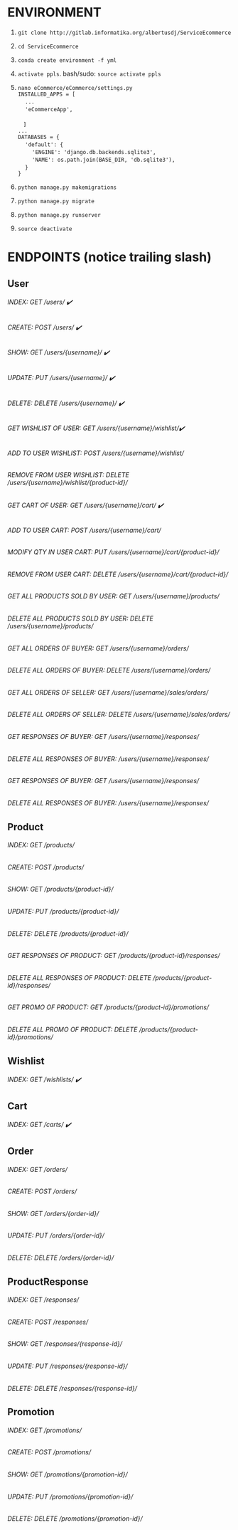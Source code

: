 # ENVIRONMENT
1. `git clone http://gitlab.informatika.org/albertusdj/ServiceEcommerce`
2. `cd ServiceEcommerce`
3. `conda create environment -f yml`
4. `activate ppls`. bash/sudo: `source activate ppls`
5. `nano eCommerce/eCommerce/settings.py`  
`INSTALLED_APPS = [`  
&nbsp;&nbsp;&nbsp;&nbsp;`...`  
&nbsp;&nbsp;&nbsp;&nbsp;`'eCommerceApp',`  
&nbsp;&nbsp;&nbsp;&nbsp;`    `  
&nbsp;&nbsp;&nbsp;`]`  
`...`  
`DATABASES = {`  
&nbsp;&nbsp;&nbsp;&nbsp;`'default': {`  
&nbsp;&nbsp;&nbsp;&nbsp;&nbsp;&nbsp;&nbsp;&nbsp;`'ENGINE': 'django.db.backends.sqlite3',`  
&nbsp;&nbsp;&nbsp;&nbsp;&nbsp;&nbsp;&nbsp;&nbsp;`'NAME': os.path.join(BASE_DIR, 'db.sqlite3'),`  
&nbsp;&nbsp;&nbsp;&nbsp;`}`  
`}`  

6. `python manage.py makemigrations`
7. `python manage.py migrate`
8. `python manage.py runserver`
9. `source deactivate`

# ENDPOINTS (notice trailing slash)
## User
###### INDEX: GET /users/ :heavy_check_mark:
###### CREATE: POST /users/ :heavy_check_mark:
###### SHOW: GET /users/{username}/ :heavy_check_mark:
###### UPDATE: PUT /users/{username}/ :heavy_check_mark:
###### DELETE: DELETE /users/{username}/ :heavy_check_mark:

###### GET WISHLIST OF USER: GET /users/{username}/wishlist/:heavy_check_mark:
###### ADD TO USER WISHLIST: POST /users/{username}/wishlist/
###### REMOVE FROM USER WISHLIST: DELETE /users/{username}/wishlist/{product-id}/

###### GET CART OF USER: GET /users/{username}/cart/ :heavy_check_mark:
###### ADD TO USER CART: POST /users/{username}/cart/
###### MODIFY QTY IN USER CART: PUT /users/{username}/cart/{product-id}/
###### REMOVE FROM USER CART: DELETE /users/{username}/cart/{product-id}/

###### GET ALL PRODUCTS SOLD BY USER: GET /users/{username}/products/
###### DELETE ALL PRODUCTS SOLD BY USER: DELETE /users/{username}/products/

###### GET ALL ORDERS OF BUYER: GET /users/{username}/orders/
###### DELETE ALL ORDERS OF BUYER: DELETE /users/{username}/orders/
###### GET ALL ORDERS OF SELLER: GET /users/{username}/sales/orders/
###### DELETE ALL ORDERS OF SELLER: DELETE /users/{username}/sales/orders/

###### GET RESPONSES OF BUYER: GET /users/{username}/responses/
###### DELETE ALL RESPONSES OF BUYER: /users/{username}/responses/
###### GET RESPONSES OF BUYER: GET /users/{username}/responses/
###### DELETE ALL RESPONSES OF BUYER: /users/{username}/responses/

## Product
###### INDEX: GET /products/
###### CREATE: POST /products/
###### SHOW: GET /products/{product-id}/
###### UPDATE: PUT /products/{product-id}/
###### DELETE: DELETE /products/{product-id}/

###### GET RESPONSES OF PRODUCT: GET /products/{product-id}/responses/
###### DELETE ALL RESPONSES OF PRODUCT: DELETE /products/{product-id}/responses/

###### GET PROMO OF PRODUCT: GET /products/{product-id}/promotions/
###### DELETE ALL PROMO OF PRODUCT: DELETE /products/{product-id}/promotions/

## Wishlist
###### INDEX: GET /wishlists/ :heavy_check_mark:

## Cart
###### INDEX: GET /carts/ :heavy_check_mark:

## Order
###### INDEX: GET /orders/
###### CREATE: POST /orders/
###### SHOW: GET /orders/{order-id}/
###### UPDATE: PUT /orders/{order-id}/
###### DELETE: DELETE /orders/{order-id}/

## ProductResponse
###### INDEX: GET /responses/
###### CREATE: POST /responses/
###### SHOW: GET /responses/{response-id}/
###### UPDATE: PUT /responses/{response-id}/
###### DELETE: DELETE /responses/{response-id}/

## Promotion
###### INDEX: GET /promotions/
###### CREATE: POST /promotions/
###### SHOW: GET /promotions/{promotion-id}/
###### UPDATE: PUT /promotions/{promotion-id}/
###### DELETE: DELETE /promotions/{promotion-id}/

